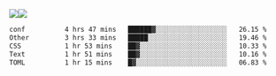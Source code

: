 <div style="display: flex; flex-direction: row;">
<img style="height: auto; width: auto;" class="img" src="https://raw.githubusercontent.com/blazepp/github-stats/master/generated/overview.svg#gh-dark-mode-only" />
<img style="height: auto; width: auto;" class="img" src="https://raw.githubusercontent.com/blazepp/github-stats/master/generated/languages.svg#gh-dark-mode-only" />
</div>

<div style="display: flex; flex-direction: row;">
<!--START_SECTION:waka-->

```txt
conf          4 hrs 47 mins   ██████▓░░░░░░░░░░░░░░░░░░   26.15 %
Other         3 hrs 33 mins   █████░░░░░░░░░░░░░░░░░░░░   19.46 %
CSS           1 hr 53 mins    ██▓░░░░░░░░░░░░░░░░░░░░░░   10.33 %
Text          1 hr 51 mins    ██▓░░░░░░░░░░░░░░░░░░░░░░   10.16 %
TOML          1 hr 15 mins    █▓░░░░░░░░░░░░░░░░░░░░░░░   06.83 %
```

<!--END_SECTION:waka-->
</div>
